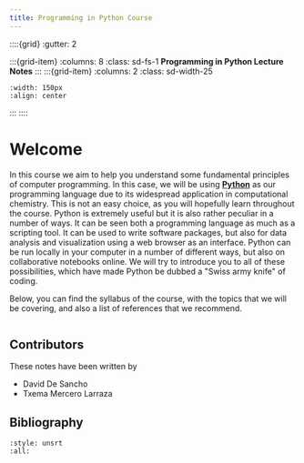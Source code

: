 ```yaml
---
title: Programming in Python Course
---
```

::::{grid}
:gutter: 2

:::{grid-item}
:columns: 8
:class: sd-fs-1
**Programming in Python Lecture Notes**
:::
:::{grid-item}
:columns: 2 
:class: sd-width-25
```{image} images/Python-logo-notext.svg
:width: 150px
:align: center
```
:::
::::

# Welcome
In this course we aim to help you understand some 
fundamental principles of computer programming. 
In this case, we will be using [**Python**](https://www.python.org/) as our programming
language due to its widespread application in computational
chemistry. This is not an easy choice, as you will 
hopefully learn throughout the course. Python is extremely 
useful but it is also rather peculiar 
in a number of ways. It can be seen both a programming language 
as much as a scripting tool. It can be used to write 
software packages, but also for data analysis and 
visualization using a web browser as an interface. Python
can be run locally in your computer in a number of 
different ways,
but also on collaborative notebooks online. We will try to 
introduce you to all of these possibilities, which have made 
Python be dubbed a "Swiss army knife" of coding.

Below, you can find the syllabus of the course, with the
topics that we will be covering, and also a list of
references that we recommend.

```{tableofcontents}
```

## Contributors
These notes have been written by
* David De Sancho 
* Txema Mercero Larraza

## Bibliography
```{bibliography}
:style: unsrt
:all:
```
